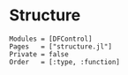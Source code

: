# Structure

```@autodocs
Modules = [DFControl]
Pages   = ["structure.jl"]
Private = false
Order   = [:type, :function]
```
